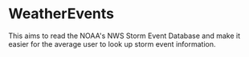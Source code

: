 # WeatherEvents
This aims to read the NOAA's NWS Storm Event Database and make it easier for the average user to look up storm event information.
